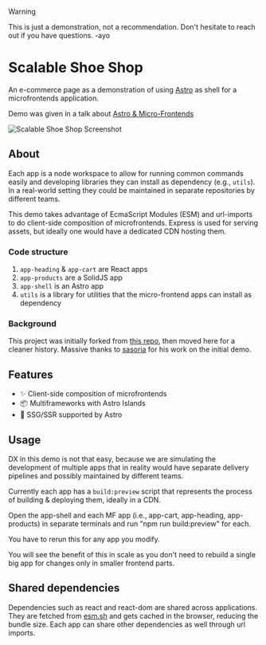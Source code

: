 > [!WARNING]
> This is just a demonstration, not a recommendation. Don't hesitate to reach out if you have questions. -ayo 

# Scalable Shoe Shop

An e-commerce page as a demonstration of using [Astro](https://astro.build) as shell for a microfrontends application.

Demo was given in a talk about [Astro & Micro-Frontends](https://www.linkedin.com/posts/planon_softwaredevelopment-developmentmeetup-microfrontend-activity-7159166634534846465-UXBu)

<img src="https://raw.githubusercontent.com/ayoayco/shoe-shop/main/assets/sss-ss.png" alt="Scalable Shoe Shop Screenshot " />

## About

Each app is a node workspace to allow for running common commands easily and developing libraries they can install as dependency (e.g., `utils`). In a real-world setting they could be maintained in separate repositories by different teams.

This demo takes advantage of EcmaScript Modules (ESM) and url-imports to do client-side composition of microfrontends. Express is used for serving assets, but ideally one would have a dedicated CDN hosting them.


### Code structure
1. `app-heading` & `app-cart` are React apps
2. `app-products` are a SolidJS app
3. `app-shell` is an Astro app
4. `utils` is a library for utilities that the micro-frontend apps can install as dependency

### Background

This project was initially forked from [this repo](https://github.com/sasoria/astro-microfrontends), then moved here for a cleaner history. Massive thanks to [sasoria](https://github.com/sasoria) for his work on the initial demo.

## Features

- ✨ Client-side composition of microfrontends
- 📦 Multiframeworks with Astro Islands
- 🚀 SSG/SSR supported by Astro

## Usage

DX in this demo is not that easy, because we are simulating the development of multiple apps that in reality would have separate delivery pipelines and possibly maintained by different teams.

Currently each app has a `build:preview` script that represents the process of building & deploying them, ideally in a CDN.

Open the app-shell and each MF app (i.e., app-cart, app-heading, app-products) in separate terminals and run "npm run build:preview" for each.

You have to rerun this for any app you modify.

You will see the benefit of this in scale as you don't need to rebuild a single big app for changes only in smaller frontend parts.

## Shared dependencies

Dependencies such as react and react-dom are shared across applications. They are fetched from [esm.sh](https://esm.sh/) and gets cached in the browser, reducing the bundle size. Each app can share other dependencies as well through url imports.
